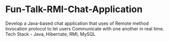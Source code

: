# Fun-Talk-RMI-Chat-Application
Develop a Java-based chat application that uses of Remote method Invocation protocol to let users Communicate with one another in real time. Tech Stack - Java, Hibernate, RMI, MySQL
